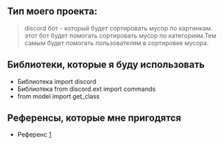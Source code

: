 ## Тип моего проекта:
> discord бот - который будет сортировать мусор по картинкам. этот бот будет помогать сортировать мусор по категориям.Тем самым будет помогать пользователям в сортировке мусора.

## Библиотеки, которые я буду использовать
- Библиотека import discord
- Библиотека from discord.ext import commands
- from model import get_class

## Референсы, которые мне пригодятся
- Референс [1](https://github.com/Anonimus66697/Discord-Image-Classification-Bot.git)
